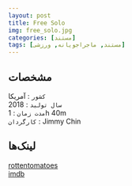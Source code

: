 ```yaml
---
layout: post
title: Free Solo
img: free_solo.jpg
categories: [مستند]
tags: [مستند, ماجراجویانه, ورزشی]
---
```


## مشخصات

`کشور` : آمریکا  
`سال تولید` : 2018  
`مدت زمان` : 1h 40m  
`کارگردان` : Jimmy Chin

## لینک‌ها

[rottentomatoes](https://www.rottentomatoes.com/m/free_solo)  
[imdb](https://www.imdb.com/title/tt7775622/)